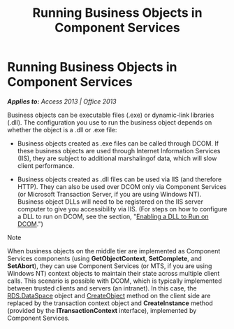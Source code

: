 ﻿---
title: Running Business Objects in Component Services
TOCTitle: Running Business Objects in Component Services
ms:assetid: 12103458-b1dd-10fc-37e8-883fd6c6b9d1
ms:mtpsurl: https://msdn.microsoft.com/en-us/library/JJ248893(v=office.15)
ms:contentKeyID: 48543328
ms.date: 09/18/2015
mtps_version: v=office.15
---

# Running Business Objects in Component Services


_**Applies to:** Access 2013 | Office 2013_

Business objects can be executable files (.exe) or dynamic-link libraries (.dll). The configuration you use to run the business object depends on whether the object is a .dll or .exe file:

  - Business objects created as .exe files can be called through DCOM. If these business objects are used through Internet Information Services (IIS), they are subject to additional marshalingof data, which will slow client performance.

  - Business objects created as .dll files can be used via IIS (and therefore HTTP). They can also be used over DCOM only via Component Services (or Microsoft Transaction Server, if you are using Windows NT). Business object DLLs will need to be registered on the IIS server computer to give you accessibility via IIS. (For steps on how to configure a DLL to run on DCOM, see the section, "[Enabling a DLL to Run on DCOM](enabling-a-dll-to-run-on-dcom.md).")


> [!NOTE]
> <P>When business objects on the middle tier are implemented as Component Services components (using <STRONG>GetObjectContext</STRONG>, <STRONG>SetComplete</STRONG>, and <STRONG>SetAbort</STRONG>), they can use Component Services (or MTS, if you are using Windows NT) context objects to maintain their state across multiple client calls. This scenario is possible with DCOM, which is typically implemented between trusted clients and servers (an intranet). In this case, the <A href="dataspace-object-rds.md">RDS.DataSpace</A> object and <A href="createobject-method-rds.md">CreateObject</A> method on the client side are replaced by the transaction context object and <STRONG>CreateInstance</STRONG> method (provided by the <STRONG>ITransactionContext</STRONG> interface), implemented by Component Services.</P>


